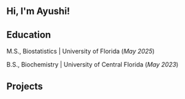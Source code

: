 ## Hi, I'm Ayushi!

## Education
M.S., Biostatistics | University of Florida (_May 2025_)

B.S., Biochemistry | University of Central Florida (_May 2023_)

## Projects
